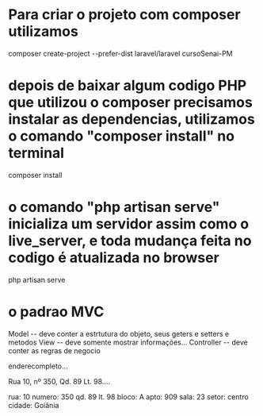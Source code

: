 
 # Para criar o projeto com composer utilizamos 
composer create-project --prefer-dist laravel/laravel cursoSenai-PM


# depois de baixar algum codigo PHP que utilizou o composer precisamos instalar as dependencias, utilizamos o comando "composer install" no terminal
composer install



# o comando "php artisan serve" inicializa um servidor assim como o live_server, e toda mudança feita no codigo é atualizada no browser

php artisan serve



# o padrao MVC 
Model -- deve conter a estrtutura do objeto, seus geters e setters e metodos
View -- deve somente mostrar informações... 
Controller -- deve conter as regras de negocio


enderecompleto...


Rua 10, nº 350, Qd. 89 Lt. 98....


rua: 10
numero: 350
qd. 89
lt. 98
bloco: A
apto: 909
sala: 23
setor: centro
cidade: Goiânia


